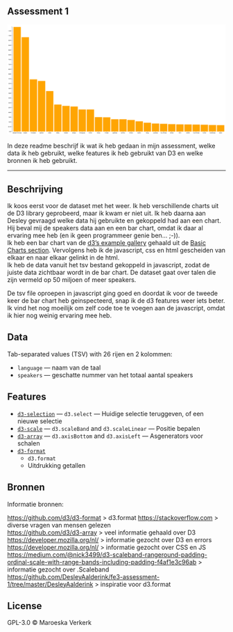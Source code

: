 ## Assessment 1

![](https://github.com/maroeska/fe3-assessment-1/blob/master/maroeska/preview.png)

In deze readme beschrijf ik wat ik heb gedaan in mijn assessment, welke data ik heb gebruikt, welke features ik heb gebruikt van D3 en welke bronnen ik heb gebruikt. 

___

## Beschrijving

Ik koos eerst voor de dataset met het weer. Ik heb verschillende charts uit de D3 library geprobeerd, maar ik kwam er niet uit. Ik heb daarna aan Desley gevraagd welke data hij gebruikte en gekoppeld had aan een chart. Hij beval mij de speakers data aan en een bar chart, omdat ik daar al ervaring mee heb (en ik geen programmeer genie ben... ;-)).<br>
Ik heb een bar chart van de [d3’s example gallery](https://github.com/d3/d3/wiki/Gallery) gehaald uit de [Basic Charts section](https://github.com/d3/d3/wiki/Gallery#basic-charts). Vervolgens heb ik de javascript, css en html gescheiden van elkaar en naar elkaar gelinkt in de html.<br>
Ik heb de data vanuit het tsv bestand gekoppeld in javascript, zodat de juiste data zichtbaar wordt in de bar chart. De dataset gaat over talen die zijn vermeld op 50 miljoen of meer speakers.

De tsv file oproepen in javascript ging goed en doordat ik voor de tweede keer de bar chart heb geinspecteerd, snap ik de d3 features weer iets beter. Ik vind het nog moeilijk om zelf code toe te voegen aan de javascript, omdat ik hier nog weinig ervaring mee heb. 

## Data

Tab-separated values (TSV) with 26 rijen en 2 kolommen:

*   `language` — naam van de taal
*   `speakers` — geschatte nummer van het totaal aantal speakers

## Features

*   [`d3-selection`](https://github.com/d3/d3-selection#api-reference)
    — `d3.select`
    — Huidige selectie teruggeven, of een nieuwe selectie
*   [`d3-scale`](https://github.com/d3/d3-scale#api-reference)
    — `d3.scaleBand` and `d3.scaleLinear`
    — Positie bepalen
*   [`d3-array`](https://github.com/d3/d3-axis#api-reference)
    — `d3.axisBottom` and `d3.axisLeft`
    — Asgenerators voor schalen
*   [`d3-format`](https://github.com/d3/d3-format)
    - `d3.format`
    - Uitdrukking getallen
    
## Bronnen    

Informatie bronnen:

https://github.com/d3/d3-format > d3.format
https://stackoverflow.com > diverse vragen van mensen gelezen<br>
https://github.com/d3/d3-array > veel informatie gehaald over D3<br>
https://developer.mozilla.org/nl/ > informatie gezocht over D3 en errors<br>
https://developer.mozilla.org/nl/ > informatie gezocht over CSS en JS<br> 
https://medium.com/@nick3499/d3-scaleband-rangeround-padding-ordinal-scale-with-range-bands-including-padding-f4af1e3c96ab > informatie gezocht over .Scaleband
https://github.com/DesleyAalderink/fe3-assessment-1/tree/master/DesleyAalderink > inspiratie voor d3.format

## License

GPL-3.0 © Maroeska Verkerk
